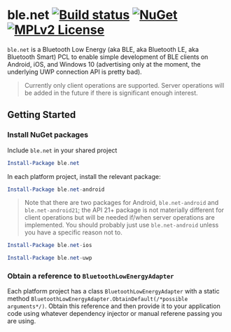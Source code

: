 # ble.net [![Build status](https://img.shields.io/appveyor/ci/nexussays/ble-net.svg?style=flat-square)](https://ci.appveyor.com/project/nexussays/ble-net) [![NuGet](https://img.shields.io/nuget/v/ble.net.svg?style=flat-square)](https://www.nuget.org/packages/ble.net) [![MPLv2 License](https://img.shields.io/badge/license-MPLv2-blue.svg?style=flat-square)](https://www.mozilla.org/MPL/2.0/)

`ble.net` is a Bluetooth Low Energy (aka BLE, aka Bluetooth LE, aka Bluetooth Smart) PCL to enable simple development of BLE clients on Android, iOS, and Windows 10 (advertising only at the moment, the underlying UWP connection API is pretty bad).

> Currently only client operations are supported. Server operations will be added in the future if there is significant enough interest.

## Getting Started

### Install NuGet packages

Include `ble.net` in your shared project
```powershell
Install-Package ble.net
```

In each platform project, install the relevant package:
```powershell
Install-Package ble.net-android
```
> Note that there are two packages for Android, `ble.net-android` and `ble.net-android21`; the API 21+ package is not materially different for client operations but will be needed if/when server operations are implemented. You should probably just use `ble.net-android` unless you have a specific reason not to.
```powershell
Install-Package ble.net-ios
```
```powershell
Install-Package ble.net-uwp
```

### Obtain a reference to `BluetoothLowEnergyAdapter`

Each platform project has a class `BluetoothLowEnergyAdapter` with a static method `BluetoothLowEnergyAdapter.ObtainDefault(/*possible arguments*/)`. Obtain this reference and then provide it to your application code using whatever dependency injector or manual referene passing you are using.